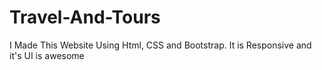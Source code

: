 # Travel-And-Tours
I Made This Website Using Html, CSS and Bootstrap. It is Responsive and it's UI is awesome
